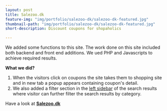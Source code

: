 ```yaml
---
layout: post
title: Salezoo.dk
feature-img: "img/portfolio/salezoo-dk/salezoo-dk-featured.jpg"
thumbnail-path: "img/portfolio/salezoo-dk/salezoo-dk-featured.jpg"
short-description: Discount coupons for shopaholics

---
```

We added some functions to this site. The work done on this site included both backend and front end additions. We ued PHP and Javascripts to achieve required results.

**What we did?**
1. When the visitors click on coupons the site takes them to shopping site and in new tab a popup appears containing coupon's detail.
1. We also added a filter section in the [left sidebar](http://https://salezoo.dk/jd-sports-rabatkode/ "left sidebar") of the search results where visitor can further filter the search results by category.

Have a look at **[Salezoo.dk](http://salezoo.dk "Salezoo.dk")**
 